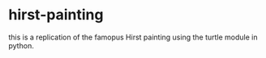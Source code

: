# hirst-painting

this is a replication of the famopus Hirst painting using the turtle module in python.
